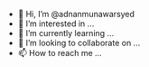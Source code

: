 - 👋 Hi, I’m @adnanmunawarsyed
- 👀 I’m interested in ...
- 🌱 I’m currently learning ...
- 💞️ I’m looking to collaborate on ...
- 📫 How to reach me ...

<!---
adnanmunawarsyed/adnanmunawarsyed is a ✨ special ✨ repository because its `README.md` (this file) appears on your GitHub profile.
You can click the Preview link to take a look at your changes.
--->

